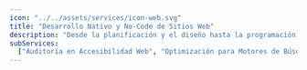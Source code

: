 ```yaml
---
icon: "../../assets/services/icon-web.svg"
title: "Desarrollo Nativo y No-Code de Sitios Web"
description: "Desde la planificación y el diseño hasta la programación, construcción y lanzamiento del sitio web. Incrementa tu presencia online, aumenta tus ventas y haz crecer tu negocio."
subServices:
  ["Auditoría en Accesibilidad Web", "Optimización para Motores de Búsqueda"]
---
```

